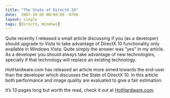 ```yaml
---
title: "The State of DirectX 10"
date:  2007-10-05 00:00:00 -0700
layout: single
tags: [DirectX, Windows]
---
```


Quite recently I released a small article discussing if you (as a developer) should upgrade to Vista to take advantage of DirectX 10 functionality only available in Windows Vista. Quite simply the answer was “yes” in my article. As a developer you should always take advantage of new technologies, specially if that technology will replace an existing technology.

HotHardware.com has released an article more aimed towards the end-user than the developer which discusses the State of DirectX 10. In this article both performance and image quality are evaluated to give a fair estimation.

It’s 13 pages long but worth the read, check it out at [HotHardware.com](https://web.archive.org/web/20080117164445/http://www.hothardware.com/articles/The_State_of_DirectX_10__Image_Quality__Performance/).
